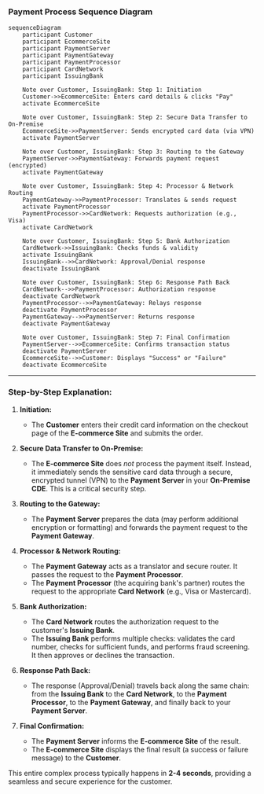 ### Payment Process Sequence Diagram

```mermaid
sequenceDiagram
    participant Customer
    participant EcommerceSite
    participant PaymentServer
    participant PaymentGateway
    participant PaymentProcessor
    participant CardNetwork
    participant IssuingBank

    Note over Customer, IssuingBank: Step 1: Initiation
    Customer->>EcommerceSite: Enters card details & clicks "Pay"
    activate EcommerceSite

    Note over Customer, IssuingBank: Step 2: Secure Data Transfer to On-Premise
    EcommerceSite->>PaymentServer: Sends encrypted card data (via VPN)
    activate PaymentServer

    Note over Customer, IssuingBank: Step 3: Routing to the Gateway
    PaymentServer->>PaymentGateway: Forwards payment request (encrypted)
    activate PaymentGateway

    Note over Customer, IssuingBank: Step 4: Processor & Network Routing
    PaymentGateway->>PaymentProcessor: Translates & sends request
    activate PaymentProcessor
    PaymentProcessor->>CardNetwork: Requests authorization (e.g., Visa)
    activate CardNetwork

    Note over Customer, IssuingBank: Step 5: Bank Authorization
    CardNetwork->>IssuingBank: Checks funds & validity
    activate IssuingBank
    IssuingBank-->>CardNetwork: Approval/Denial response
    deactivate IssuingBank

    Note over Customer, IssuingBank: Step 6: Response Path Back
    CardNetwork-->>PaymentProcessor: Authorization response
    deactivate CardNetwork
    PaymentProcessor-->>PaymentGateway: Relays response
    deactivate PaymentProcessor
    PaymentGateway-->>PaymentServer: Returns response
    deactivate PaymentGateway

    Note over Customer, IssuingBank: Step 7: Final Confirmation
    PaymentServer-->>EcommerceSite: Confirms transaction status
    deactivate PaymentServer
    EcommerceSite-->>Customer: Displays "Success" or "Failure"
    deactivate EcommerceSite
```

---

### Step-by-Step Explanation:

1.  **Initiation:**
    *   The **Customer** enters their credit card information on the checkout page of the **E-commerce Site** and submits the order.

2.  **Secure Data Transfer to On-Premise:**
    *   The **E-commerce Site** does *not* process the payment itself. Instead, it immediately sends the sensitive card data through a secure, encrypted tunnel (VPN) to the **Payment Server** in your **On-Premise CDE**. This is a critical security step.

3.  **Routing to the Gateway:**
    *   The **Payment Server** prepares the data (may perform additional encryption or formatting) and forwards the payment request to the **Payment Gateway**.

4.  **Processor & Network Routing:**
    *   The **Payment Gateway** acts as a translator and secure router. It passes the request to the **Payment Processor**.
    *   The **Payment Processor** (the acquiring bank's partner) routes the request to the appropriate **Card Network** (e.g., Visa or Mastercard).

5.  **Bank Authorization:**
    *   The **Card Network** routes the authorization request to the customer's **Issuing Bank**.
    *   The **Issuing Bank** performs multiple checks: validates the card number, checks for sufficient funds, and performs fraud screening. It then approves or declines the transaction.

6.  **Response Path Back:**
    *   The response (Approval/Denial) travels back along the same chain: from the **Issuing Bank** to the **Card Network**, to the **Payment Processor**, to the **Payment Gateway**, and finally back to your **Payment Server**.

7.  **Final Confirmation:**
    *   The **Payment Server** informs the **E-commerce Site** of the result.
    *   The **E-commerce Site** displays the final result (a success or failure message) to the **Customer**.

This entire complex process typically happens in **2-4 seconds**, providing a seamless and secure experience for the customer.

